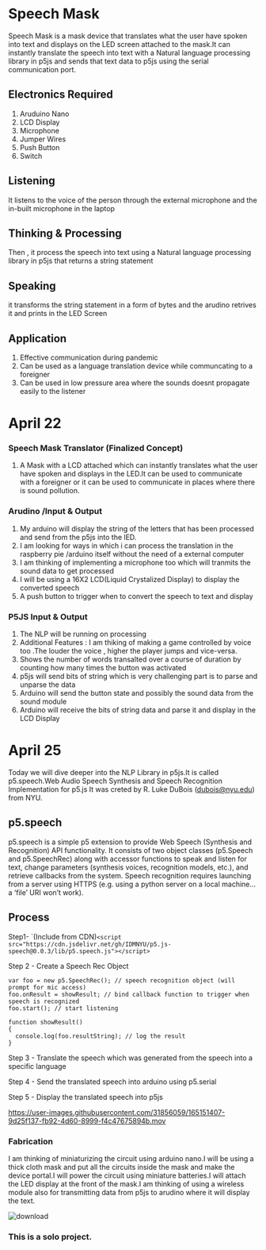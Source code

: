# Speech Mask 



Speech Mask is a mask device that translates what the user have spoken into text and displays
on the LED screen attached to the mask.It can instantly translate the speech into 
text with a Natural language processing library in p5js and sends that text data to p5js using the 
serial communication port.

## Electronics Required

1. Aruduino Nano 
2. LCD Display
3. Microphone
4. Jumper Wires
5. Push Button 
6. Switch


## Listening 
It listens to the voice of the person through the external microphone and the in-built microphone in the laptop 

## Thinking & Processing 
Then , it process the speech into text using a Natural language processing library in p5js that returns a string statement 


## Speaking 
it transforms the string statement in a form of bytes and the arudino retrives it and prints in the LED Screen


## Application 
1. Effective communication during pandemic 
2. Can be used as a language translation device while communcating to a foreigner 
3. Can be used in low pressure area where the sounds doesnt propagate easily to the listener




# April 22



### Speech Mask Translator (Finalized Concept)
1. A Mask with a LCD attached which can instantly translates what the user have spoken and displays in the LED.It can be used to communicate with a foreigner or it can be used to communicate in places where there is sound pollution.


### Arudino /Input & Output
1. My arduino will display the string of the letters that has been processed and send from the p5js into the lED.
2. I am looking for ways in which i can process the translation in the raspberry pie /arduino itself without the need of a external computer 
3. I am thinking of implementing a microphone too which will tranmits the sound data to get processed
4. I will be using a 16X2 LCD(Liquid Crystalized Display) to display the converted speech 
5. A push button to trigger when to convert the speech to text and display


### P5JS Input & Output 
1. The NLP will be running on processing
2. Additional Features : I am thiking of making a game controlled by voice too .The louder the voice , higher the player jumps and vice-versa.
3. Shows the number of words transalted over a course of duration by counting how many times the button was activated
4. p5js will send bits of string which is very challenging part is to parse and unparse the data
5. Arduino will send the button state and possibly the sound data from the sound module
6. Arduino will receive the bits of string data and parse it and display in the LCD Display 


# April 25
Today we will dive deeper into the NLP Library in p5js.It is called p5.speech.Web Audio Speech Synthesis and Speech Recognition Implementation for p5.js 
It was creted by R. Luke DuBois (dubois@nyu.edu) from NYU.

## p5.speech

p5.speech is a simple p5 extension to provide Web Speech (Synthesis and Recognition) API functionality. It consists of two object classes (p5.Speech and p5.SpeechRec) along with accessor functions to speak and listen for text, change parameters (synthesis voices, recognition models, etc.), and retrieve callbacks from the system.
Speech recognition requires launching from a server using HTTPS (e.g. using a python server on a local machine… a ‘file’ URI won’t work).


## Process 
Step1- `(Include from CDN)````<script src="https://cdn.jsdelivr.net/gh/IDMNYU/p5.js-speech@0.0.3/lib/p5.speech.js"></script>````

Step 2 - Create a Speech Rec Object 

````
var foo = new p5.SpeechRec(); // speech recognition object (will prompt for mic access)
foo.onResult = showResult; // bind callback function to trigger when speech is recognized
foo.start(); // start listening

function showResult()
{
  console.log(foo.resultString); // log the result
}
````

Step 3 - Translate the speech which was generated from the speech into a specific language

Step 4 - Send the translated speech into arduino using p5.serial

Step 5 - Display the translated speech into p5js



https://user-images.githubusercontent.com/31856059/165151407-9d25f137-fb92-4d60-8999-f4c47675894b.mov




### Fabrication 

I am thinking of miniaturizing the circuit using arduino nano.I will be using a thick cloth mask and put all the circuits inside the mask and make the device portal.I will power the circuit using miniature batteries.I will attach the LED display at the front of the mask.I am thinking of using a wireless module also for transmitting data from p5js to arudino where it will display the text.

![download](https://user-images.githubusercontent.com/31856059/165151471-40971e46-93e7-42ba-aeef-02a567c7880c.jpeg)









### This is a solo project.
